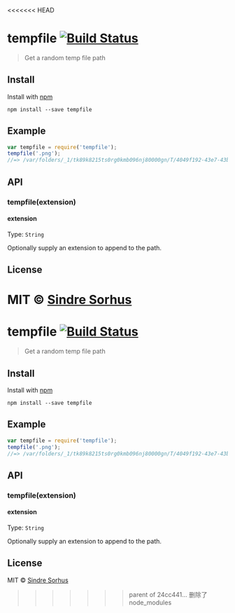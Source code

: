 <<<<<<< HEAD
# tempfile [![Build Status](https://travis-ci.org/sindresorhus/tempfile.png?branch=master)](http://travis-ci.org/sindresorhus/tempfile)

> Get a random temp file path


## Install

Install with [npm](https://npmjs.org/package/tempfile)

```
npm install --save tempfile
```


## Example

```js
var tempfile = require('tempfile');
tempfile('.png');
//=> /var/folders/_1/tk89k8215ts0rg0kmb096nj80000gn/T/4049f192-43e7-43b2-98d9-094e6760861b.png
```

## API

### tempfile(extension)

#### extension

Type: `String`

Optionally supply an extension to append to the path.


## License

MIT © [Sindre Sorhus](http://sindresorhus.com)
=======
# tempfile [![Build Status](https://travis-ci.org/sindresorhus/tempfile.png?branch=master)](http://travis-ci.org/sindresorhus/tempfile)

> Get a random temp file path


## Install

Install with [npm](https://npmjs.org/package/tempfile)

```
npm install --save tempfile
```


## Example

```js
var tempfile = require('tempfile');
tempfile('.png');
//=> /var/folders/_1/tk89k8215ts0rg0kmb096nj80000gn/T/4049f192-43e7-43b2-98d9-094e6760861b.png
```

## API

### tempfile(extension)

#### extension

Type: `String`

Optionally supply an extension to append to the path.


## License

MIT © [Sindre Sorhus](http://sindresorhus.com)
>>>>>>> parent of 24cc441... 删除了node_modules
